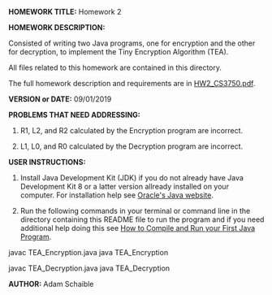 **HOMEWORK TITLE:** Homework 2

**HOMEWORK DESCRIPTION:** 

Consisted of writing two Java programs, one for encryption and the other for decryption, to implement the Tiny Encryption Algorithm (TEA).

All files related to this homework are contained in this directory.

The full homework description and requirements are in [HW2_CS3750.pdf](https://github.com/AdamSchaible/MSU_Denver/blob/master/CS%203750%20Computer%20%26%20Network%20Security%20(Fall%202019)/HW%202/HW2_CS3750.pdf).

**VERSION or DATE:** 09/01/2019

**PROBLEMS THAT NEED ADDRESSING:** 
1) R1, L2, and R2 calculated by the Encryption program are incorrect.

2) L1, L0, and R0 calculated by the Decryption program are incorrect.

**USER INSTRUCTIONS:** 

1) Install Java Development Kit (JDK) if you do not already have Java Development Kit 8 or a latter version allready installed on your computer. For installation help see [Oracle's Java website](https://www.oracle.com/java/technologies/javase-downloads.html).

2) Run the following commands in your terminal or command line in the directory containing this README file to run the program and if you need additional help doing this see [How to Compile and Run your First Java Program](https://beginnersbook.com/2013/05/first-java-program/).

javac TEA_Encryption.java
java TEA_Encryption

javac TEA_Decryption.java
java TEA_Decryption

**AUTHOR:** Adam Schaible